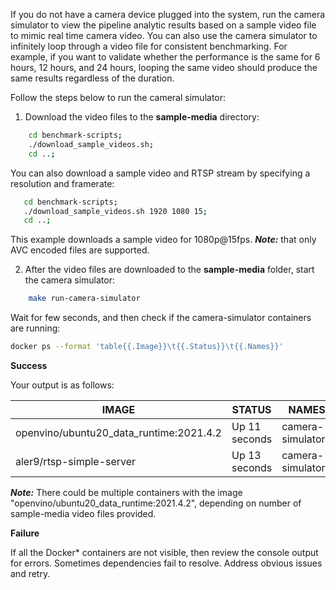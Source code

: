 If you do not have a camera device plugged into the system, run the camera simulator to view the pipeline analytic results based on a sample video file to mimic real time camera video. You can also use the camera simulator to infinitely loop through a video file for consistent benchmarking. For example, if you want to validate whether the performance is the same for 6 hours, 12 hours, and 24 hours, looping the same video should produce the same results regardless of the duration.

Follow the steps below to run the cameral simulator:

1. Download the video files to the **sample-media** directory:
```bash
    cd benchmark-scripts;
    ./download_sample_videos.sh;
    cd ..;
```
   You can also download a sample video and RTSP stream by specifying a resolution and framerate:
```bash
   cd benchmark-scripts;
   ./download_sample_videos.sh 1920 1080 15;
   cd ..;
```
   This example downloads a sample video for 1080p@15fps. 
   **_Note:_** that only AVC encoded files are supported.

2. After the video files are downloaded to the **sample-media** folder, start the camera simulator:
```bash
    make run-camera-simulator
```

Wait for few seconds, and then check if the camera-simulator containers are running:
```bash
docker ps --format 'table{{.Image}}\t{{.Status}}\t{{.Names}}'
```

**Success**

Your output is as follows:

| IMAGE                                              | STATUS                   | NAMES             |
| -------------------------------------------------- | ------------------------ |-------------------|
| openvino/ubuntu20_data_runtime:2021.4.2            | Up 11 seconds            | camera-simulator0 |
| aler9/rtsp-simple-server                           | Up 13 seconds            | camera-simulator  |

**_Note:_** There could be multiple containers with the image "openvino/ubuntu20_data_runtime:2021.4.2", depending on number of sample-media video files provided.

**Failure**

If all the Docker* containers are not visible, then review the console output for errors. Sometimes dependencies fail to resolve. Address obvious issues and retry.
